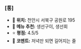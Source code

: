 ### [통]
- 📍 **위치:** 천안시 서북구 공원로 195
- 🍴 **메뉴 추천:** 생선구이, 생선회
- ⭐ **평점:** 4.5/5
- 💬 **코멘트:** 저녁만 되면 길어지는 줄